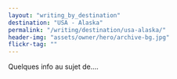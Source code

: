 ```yaml
---
layout: "writing_by_destination"
destination: "USA - Alaska"
permalink: "/writing/destination/usa-alaska/"
header-img: "assets/owner/hero/archive-bg.jpg"
flickr-tag: ""
---
```


Quelques info au sujet de....